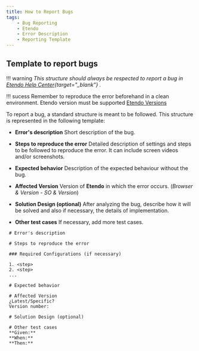 ```yaml
---
title: How to Report Bugs
tags:
    - Bug Reporting
    - Etendo
    - Error Description
    - Reporting Template
---
```


## Template to report bugs

!!! warning
    *This structure should always be respected to report a bug in [Etendo Help Center](https://incidencias.atlassian.net/servicedesk/customer/portal/35/group/43/create/132){target="_blank"} .*

!!! sucess
    Remember to reproduce the error beforehand in a clean environment. Etendo version must be supported  [Etendo Versions](../whats-new/release-notes/etendo-classic/release-notes.md)

To report a bug, a standard structure is meant to be followed. This structure is represented in the following template:

-   **Error's description**
     Short description of the bug.
    
-   **Steps to reproduce the error**
    Detailed description of settings and steps to be followed to reproduce the error. It can include screen videos and/or screenshots.
    
-   **Expected behavior** 
    Description of the expected behaviour without the bug.

-   **Affected Version**
    Version of **Etendo** in which the error occurs.
    (*Browser & Version - SO & Version*)

-   **Solution Design (optional)**
    After analyzing the bug, describe how it will be solved and also if necessary, the details of implementation.

-   **Other test cases**
    If necessary, add more test cases.
 
 ```
  # Error's description
  
  # Steps to reproduce the error

  ### Required Configurations (if necessary)

  1. <step>
  2. <step>
  ...
  
  # Expected behavior

  # Affected Version
  ¿Latest/Specific?
  Version number:
  
  # Solution Design (optional)
  
  # Other test cases
  **Given:**
  **When:**
  **Then:**
 

 ```